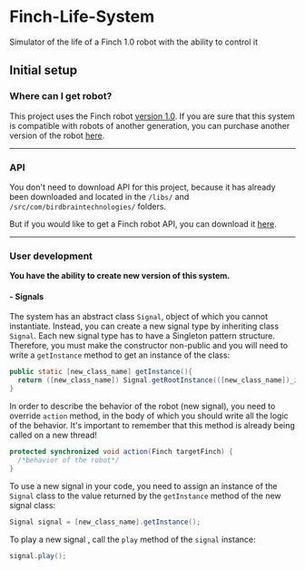 # Finch-Life-System
Simulator of the life of a Finch 1.0 robot with the ability to control it

## Initial setup

### Where can I get robot?

This project uses the Finch robot [version 1.0](https://store.birdbraintechnologies.com/collections/featured-items/products/finch-robot).
If you are sure that this system is compatible with robots of another generation, you can purchase another version of the robot [here](https://store.birdbraintechnologies.com/).

____
### API

You don't need to download API for this project, because it has already been downloaded and located in the `/libs/` and `/src/com/birdbraintechnologies/` folders. 

But if you would like to get a Finch robot API, you can download it [here](https://www.birdbraintechnologies.com/portal/finch1/program/).

____
### User development

**You have the ability to create new version of this system.**

#### - Signals

The system has an abstract class `Signal`, object of which you cannot instantiate. Instead, you can create a new signal type by inheriting class `Signal`. 
Each new signal type has to have a Singleton pattern structure. Therefore, you must make the constructor non-public and you will need to write a `getInstance` method to get an instance of the class:

```Java
public static [new_class_name] getInstance(){
  return ([new_class_name]) Signal.getRootInstance(([new_class_name])_instance, new [new_class_name]()); 
}
```

In order to describe the behavior of the robot (new signal), you need to override `action` method, in the body of which you should write all the logic of the behavior. It's important to remember that this method is already being called on a new thread!

```Java
protected synchronized void action(Finch targetFinch) {
  /*behavior of the robot*/
}
```

To use a new signal in your code, you need to assign an instance of the `Signal` class to the value returned by the `getInstance` method of the new signal class:

```Java
Signal signal = [new_class_name].getInstance();
```

To play a new signal , call the `play` method of the `signal` instance:

```Java
signal.play();
```
